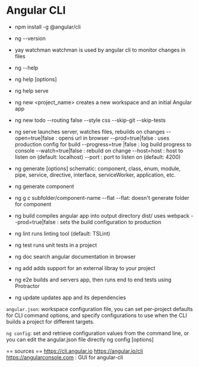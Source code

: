 # Angular CLI

* npm install -g @angular/cli
* ng --version
* yay watchman
watchman is used by angular cli to monitor changes in files

* ng --help
* ng help [options]
* ng help serve

* ng new <project_name>
creates a new workspace and an initial Angular app
- ng new todo --routing false --style css --skip-git --skip-tests

* ng serve
launches server, watches files, rebuilds on changes
--open=true|false : opens url in browser
--prod=true|false : uses production config for build
--progress=true |false : log build progress to console
--watch=true|false : rebuild on change
--host=host : host to listen on (default: localhost)
--port : port to listen on (default: 4200)

* ng generate <schematic> [options]
schematic: component, class, enum, module, pipe, service, directive, interface, serviceWorker, application, etc.
* ng generate component <component-name>
* ng g c subfolder/component-name --flat
--flat: doesn't generate folder for component

* ng build
compiles angular app into output directory dist/
uses webpack
--prod=true|false : sets the build configuration to production

* ng lint
runs linting tool (default: TSLint)

* ng test
runs unit tests in a project

* ng doc <keyword>
search angular documentation in browser

* ng add <packageName>
adds support for an external libray to your project

* ng e2e
builds and servers app, then runs end to end tests using Protractor

* ng update
updates app and its dependencies

`angular.json`: workspace configuration file, you can set per-project defaults for CLI command options, and specify configurations to use when the CLI builds a project for different targets.

`ng config`: set and retrieve configuration values from the command line, or you can edit the angular.json file directly
ng config <jsonPath> <value> [options]

== sources ==
https://cli.angular.io
https://angular.io/cli
https://angularconsole.com  : GUI for angular-cli

